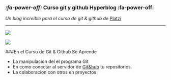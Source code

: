 ### *:fa-power-off:* Curso git y github Hyperblog :fa-power-off:

*Un blog increible para el curso de git &  github de* [Platzi](https://platzi.com/) 

------------
![](https://ugeek.github.io/blog/images-blog/git.png)

![](https://global-uploads.webflow.com/5f5a53e153805db840dae2db/6073fbf151fa4565d48572dc_GitHub_aprender-programaci%25C3%25B3n.jpeg)

###En el  Curso de Git & Github Se Aprende
 - La manipulacion del  el programa Git
 - En como conectar  al servidor de [Git&hub](https://github.com/) tu repositorios.
 - La colaboracion con otros en proyectos
